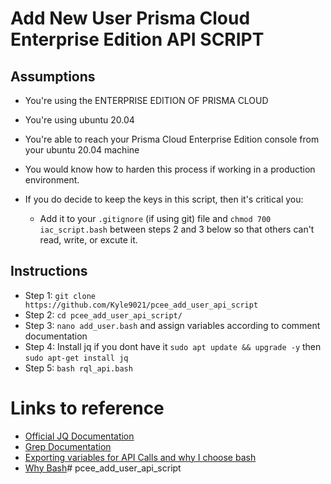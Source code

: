 # Add New User Prisma Cloud Enterprise Edition API SCRIPT



## Assumptions

* You're using the ENTERPRISE EDITION OF PRISMA CLOUD
* You're using ubuntu 20.04
* You're able to reach your Prisma Cloud Enterprise Edition console from your ubuntu 20.04 machine
* You would know how to harden this process if working in a production environment.

* If you do decide to keep the keys in this script, then it's critical you:
  
   * Add it to your `.gitignore` (if using git) file and `chmod 700 iac_script.bash` between steps 2 and 3 below so that others can't read, write, or excute it. 

## Instructions

* Step 1: `git clone https://github.com/Kyle9021/pcee_add_user_api_script`
* Step 2: `cd pcee_add_user_api_script/`
* Step 3: `nano add_user.bash` and assign variables according to comment documentation
* Step 4: Install jq if you dont have it `sudo apt update && upgrade -y` then `sudo apt-get install jq` 
* Step 5: `bash rql_api.bash`


# Links to reference

* [Official JQ Documentation](https://stedolan.github.io/jq/manual/)
* [Grep Documentation](https://www.gnu.org/software/grep/manual/grep.html)
* [Exporting variables for API Calls and why I choose bash](https://apiacademy.co/2019/10/devops-rest-api-execution-through-bash-shell-scripting/)
* [Why Bash](https://www.redhat.com/sysadmin/favorite-shell)# pcee_add_user_api_script

